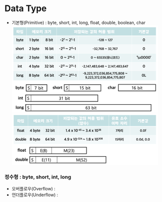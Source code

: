 # Data Type

- 기본형(Primitive) : byte, short, int, long, float, double, boolean, char
![1](../images/type_1.png)
![2](../images/type_2.png)

### 정수형 : byte, short, int, long
- 오버플로우(Overflow) : 
- 언더플로우(Underflow) : 

